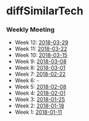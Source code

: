 # diffSimilarTech

### Weekly Meeting
* Week 12: [2018-03-29](https://github.com/hy3440/diffSimilarTech/blob/master/weekly%20summary/2018-03-29.md)
* Week 11: [2018-03-22](https://github.com/hy3440/diffSimilarTech/blob/master/weekly%20summary/2018-03-22.md)
* Week 10: [2018-03-15](https://github.com/hy3440/diffSimilarTech/blob/master/weekly%20summary/2018-03-15.md)
* Week 9:  [2018-03-08](https://github.com/hy3440/diffSimilarTech/blob/master/weekly%20summary/2018-03-08.md)
* Week 8:  [2018-03-01](https://github.com/hy3440/diffSimilarTech/blob/master/weekly%20summary/2018-03-01.md)
* Week 7:  [2018-02-22](https://github.com/hy3440/diffSimilarTech/blob/master/weekly%20summary/2018-02-22.md)
* Week 6:  -
* Week 5:  [2018-02-08](https://github.com/hy3440/diffSimilarTech/blob/master/weekly%20summary/2018-02-08.md)
* Week 4:  [2018-02-01](https://github.com/hy3440/diffSimilarTech/blob/master/weekly%20summary/2018-02-01.md)
* Week 3:  [2018-01-25](https://github.com/hy3440/diffSimilarTech/blob/master/weekly%20summary/2018-01-25.md)
* Week 2:  [2018-01-18](https://github.com/hy3440/diffSimilarTech/blob/master/weekly%20summary/2018-01-18.md)
* Week 1:  [2018-01-11](https://github.com/hy3440/diffSimilarTech/blob/master/weekly%20summary/2018-01-11.md)

